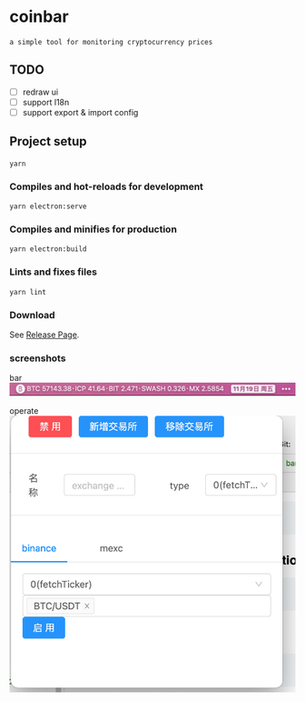 # coinbar
    a simple tool for monitoring cryptocurrency prices

## TODO
- [ ] redraw ui
- [ ] support l18n
- [ ] support export & import config
## Project setup
```
yarn
```

### Compiles and hot-reloads for development
```
yarn electron:serve
```

### Compiles and minifies for production
```
yarn electron:build
```

### Lints and fixes files
```
yarn lint
```

### Download
See [Release Page](https://github.com/Teddy-Zhu/coinbar/releases).

### screenshots
bar
![](screenshots/bar.png)

operate
![](screenshots/operate.png)
